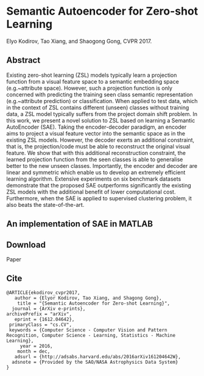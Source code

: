 # Semantic Autoencoder for Zero-shot Learning
Elyo Kodirov, Tao Xiang, and Shaogong Gong, CVPR 2017.

## Abstract
Existing zero-shot learning (ZSL) models typically learn a projection function from a visual feature space to a semantic embedding space (e.g.~attribute space). However, such a projection function is only concerned with predicting the training seen class semantic representation (e.g.~attribute prediction) or classification. When applied to test data, which in the context of ZSL contains different (unseen) classes without training data, a ZSL model typically suffers from the project domain shift problem. In this work, we present a novel solution to ZSL based on learning a Semantic AutoEncoder (SAE). Taking the encoder-decoder paradigm, an encoder aims to project a visual feature vector into the semantic space as in the existing ZSL models. However, the decoder exerts an additional constraint, that is, the projection/code must be able to reconstruct the original visual feature. We show that with this additional reconstruction constraint, the learned projection function from the seen classes is able to generalise better to the new unseen classes. Importantly, the encoder and decoder are linear and symmetric which enable us to develop an extremely efficient learning algorithm. Extensive experiments on six benchmark datasets demonstrate that the proposed SAE outperforms significantly the existing ZSL models with the additional benefit of lower computational cost. Furthermore, when the SAE is applied to supervised clustering problem, it also beats the state-of-the-art.

## An implementation of SAE in MATLAB

## Download

Paper

## Cite

```
@ARTICLE{ekodirov_cvpr2017,
   author = {Elyor Kodirov, Tao Xiang, and Shagong Gong},
    title = "{Semantic Autoencoder for Zero-shot Learning}",
  journal = {ArXiv e-prints},
archivePrefix = "arXiv",
   eprint = {1612.04642},
 primaryClass = "cs.CV",
 keywords = {Computer Science - Computer Vision and Pattern Recognition, Computer Science - Learning, Statistics - Machine Learning},
     year = 2016,
    month = dec,
   adsurl = {http://adsabs.harvard.edu/abs/2016arXiv161204642W},
  adsnote = {Provided by the SAO/NASA Astrophysics Data System}
}
```

